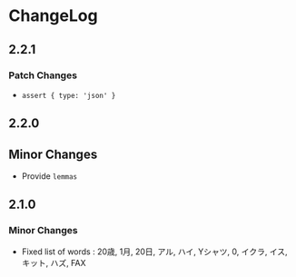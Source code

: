 # ChangeLog

## 2.2.1

### Patch Changes

- `assert { type: 'json' }`

## 2.2.0

## Minor Changes

- Provide `lemmas` 

## 2.1.0

### Minor Changes

- Fixed list of words : 20歳, 1月, 20日, アル, ハイ, Yシャツ, 0, イクラ, イス, キット, ハズ, FAX